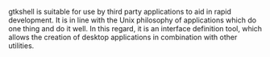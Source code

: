 gtkshell is suitable for use by third party applications to aid in rapid development. It is in line with the Unix philosophy of applications which do one thing and do it well. In this regard, it is an interface definition tool, which allows the creation of desktop applications in combination with other utilities.